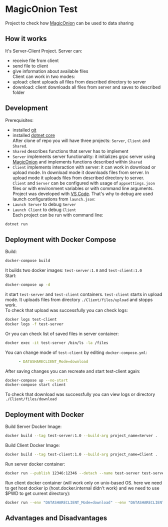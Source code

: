 # MagicOnion Test  
Project to check how [MagicOnion](https://github.com/Cysharp/MagicOnion) can be used to data sharing  

## How it works  
It's Server-Client Project. Server can:  
- receive file from client  
- send file to client  
- give information about available files  
Client can work in two modes:  
- upload: client uploads all files from described directory to server  
- download: client downloads all files from server and saves to described folder  

## Development  
Prerequisites:  
- installed [git](https://git-scm.com/downloads)  
- installed [dotnet core](https://dotnet.microsoft.com/download)  
After clone of repo you will have three projects: `Server`, `Client` and `Shared`.
- `Shared` describes functions that server has to implement  
- `Server` implements server functionality: it initializes grpc server using [MagicOnion](https://github.com/Cysharp/MagicOnion) and implements functions described within `Shared`  
- `Client` implements interaction with server: it can work in download or upload mode. In download mode it downloads files from server. In upload mode it uploads files from described directory to server.  
`Client` and `Server` can be configured with usage of `appsettings.json` files or with environment variables or with command line arguments.  
Project was developed with [VS Code](https://code.visualstudio.com/). That's why to debug are used launch configurations from `launch.json`:  
- `Launch Server` to debug `Server`  
- `Launch Client` to debug `Client`  
Each project can be run with command line:  
```sh
dotnet run
```

## Deployment with Docker Compose  
Build:  
```sh
docker-compose build
```
It builds two docker images: `test-server:1.0` and `test-client:1.0`  
Start:  
```sh
docker-compose up -d
```
it start `test-server` and `test-client` containers. `test-client` starts in upload mode. It uploads files from directory `./Client/files/upload` and stopps work.  
To check that upload was successfully you can check logs:  
```sh
docker logs test-client
docker logs -f test-server
```
Or you can check list of saved files in server container:  
```sh
docker exec -it test-server /bin/ls -la /files
```
You can change mode of `test-client` by editing `docker-compose.yml`:  
```yml
      - DATASHARECLIENT_Mode=download
```
After saving changes you can recreate and start test-client again:  
```sh
docker-compose up --no-start
docker-compose start client
```
To check that download was successfully you can view logs or directory `./Client/files/download`  

## Deployment with Docker  
Build Server Docker Image:  
```sh
docker build --tag test-server:1.0 --build-arg project_name=Server .
```
Build Client Docker Image:  
```sh
docker build --tag test-client:1.0 --build-arg project_name=Client .
```
Run server docker container:
```sh
docker run --publish 12346:12346 --detach --name test-server test-server:1.0
```
Run client docker container (will work only on unix-based OS. here we need to get host docker ip (host.docker.internal didn't work) and we need to use $PWD to get current directory):
```sh
docker run --env "DATASHARECLIENT_Mode=download" --env "DATASHARECLIENT_Host=$(ip -4 addr show docker0 | grep -Po 'inet \K[\d.]+')" -v $PWD/Client/files/upload:/files/upload -v $PWD/Client/files/download:/files/download --name test-client --rm test-client:1.0
```

## Advantages and Disadvantages  
